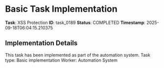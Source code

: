 # Basic Task Implementation

**Task**: XSS Protection
**ID**: task_0189
**Status**: COMPLETED
**Timestamp**: 2025-09-18T06:04:15.210375

## Implementation Details

This task has been implemented as part of the automation system.
Task type: Basic implementation
Worker: Automation System

